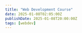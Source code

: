 ```yaml
---
title: "Web Development Course"
date: 2025-01-08T02:05:00Z
publishDate: 2025-01-08T20:00:00Z
tags: [webdev]
---
```


<!-- todo  -->